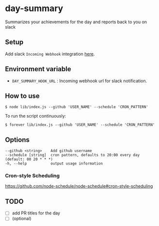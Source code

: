 # day-summary

Summarizes your achievements for the day and reports back to you on slack

## Setup

Add slack `Incoming Webhook` integration [here](https://api.slack.com/incoming-webhooks).

## Environment variable

* `DAY_SUMMARY_HOOK_URL` : Incoming webhook url for slack notification.

## How to use

```
$ node lib/index.js --github 'USER_NAME' --schedule 'CRON_PATTERN'
```

To run the script continuously:

```
$ forever lib/index.js --github 'USER_NAME' --schedule 'CRON_PATTERN'
```

## Options

```
--github <string>    Add github username
--schedule [string]  cron pattern, defaults to 20:00 every day (default: 00 20 * * *)
-h, --help           output usage information
```

### Cron-style Scheduling

https://github.com/node-schedule/node-schedule#cron-style-scheduling

## TODO

* [ ] add PR titles for the day
* [ ] (optional)
